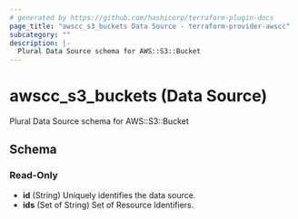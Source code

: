 ```yaml
---
# generated by https://github.com/hashicorp/terraform-plugin-docs
page_title: "awscc_s3_buckets Data Source - terraform-provider-awscc"
subcategory: ""
description: |-
  Plural Data Source schema for AWS::S3::Bucket
---
```


# awscc_s3_buckets (Data Source)

Plural Data Source schema for AWS::S3::Bucket



<!-- schema generated by tfplugindocs -->
## Schema

### Read-Only

- **id** (String) Uniquely identifies the data source.
- **ids** (Set of String) Set of Resource Identifiers.


